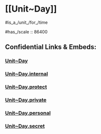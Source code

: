 ﻿
# [[Unit~Day]] 

#is_a_/unit_/for_/time 

#has_/scale :: 86400 


## Confidential Links & Embeds: 

### [Unit~Day](/_public/Unit/SI-Unit/derived_Unit/Unit~Day.md) 

### [Unit~Day.internal](/_internal/Unit/SI-Unit/derived_Unit/Unit~Day.internal.md) 

### [Unit~Day.protect](/_protect/Unit/SI-Unit/derived_Unit/Unit~Day.protect.md) 

### [Unit~Day.private](/_private/Unit/SI-Unit/derived_Unit/Unit~Day.private.md) 

### [Unit~Day.personal](/_personal/Unit/SI-Unit/derived_Unit/Unit~Day.personal.md) 

### [Unit~Day.secret](/_secret/Unit/SI-Unit/derived_Unit/Unit~Day.secret.md) 
